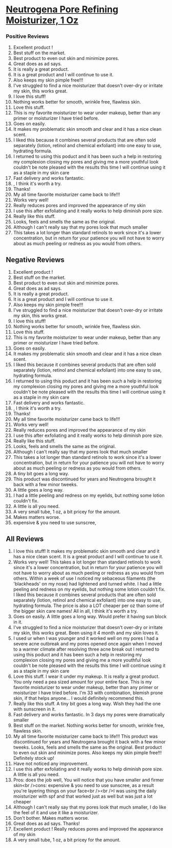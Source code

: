 # [Neutrogena Pore Refining Moisturizer, 1 Oz](https://products.checkmycream.com/products/Neutrogena-Pore-Refining-Moisturizer-1-Oz.html)

### Positive Reviews

<ol>
      <li>Excellent product !</li>
      <li>Best stuff on the market.</li>
      <li>Best product to even out skin and minimize pores.  </li>
      <li>Great does as ad says.  </li>
      <li>It is really a great product.</li>
      <li>It is a great product and I will continue to use it.</li>
      <li>Also keeps my skin pimple free!!!  </li>
      <li>I&#x27;ve struggled to find a nice moisturizer that doesn&#x27;t over-dry or irritate my skin, this works great.  </li>
      <li>I love this stuff!</li>
      <li>Nothing works better for smooth, wrinkle free, flawless skin.</li>
      <li>Love this stuff.</li>
      <li>This is my favorite moisturizer to wear under makeup, better than any primer or moisturizer I have tried before.</li>
      <li>Goes on easily.  </li>
      <li>It makes my problematic skin smooth and clear and it has a nice clean scent.</li>
      <li>I liked this because it combines several products that are often sold separately (lotion, retinol and chemical exfoliant) into one easy to use, hydrating formula.</li>
      <li>I returned to using this poduct and it has been such a help in restoring my complexion closing my pores and giving me a more youthful look couldn&#x27;t be note pleased with the results this time I will continue using it as a staple in my skin care</li>
      <li>Fast delivery and works fantastic.</li>
      <li>, I think it&#x27;s worth a try.</li>
      <li>Thanks!</li>
      <li>My all time favorite moisturizer came back to life!!!  </li>
      <li>Works very well!</li>
      <li>Really reduces pores and improved the appearance of my skin</li>
      <li>I use this after exfoliating and it really works to help diminish pore size.</li>
      <li>Really like this stuff.  </li>
      <li>Looks, feels and smells the same as the original.  </li>
      <li>Although I can&#x27;t really say that my pores look that much smaller</li>
      <li>This takes a lot longer than standard retinols to work since it&#x27;s a lower concentration, but in return for your patience you will not have to worry about as much peeling or redness as you would from others.</li>
</ol>


<h2>Negative Reviews</h2>
<ol>
<li> Excellent product !</li>
<li> Best stuff on the market.</li>
<li> Best product to even out skin and minimize pores.  </li>
<li> Great does as ad says.  </li>
<li> It is really a great product.</li>
<li> It is a great product and I will continue to use it.</li>
<li> Also keeps my skin pimple free!!!  </li>
<li> I&#x27;ve struggled to find a nice moisturizer that doesn&#x27;t over-dry or irritate my skin, this works great.  </li>
<li> I love this stuff!</li>
<li> Nothing works better for smooth, wrinkle free, flawless skin.</li>
<li> Love this stuff.</li>
<li> This is my favorite moisturizer to wear under makeup, better than any primer or moisturizer I have tried before.</li>
<li> Goes on easily.  </li>
<li> It makes my problematic skin smooth and clear and it has a nice clean scent.</li>
<li> I liked this because it combines several products that are often sold separately (lotion, retinol and chemical exfoliant) into one easy to use, hydrating formula.</li>
<li> I returned to using this poduct and it has been such a help in restoring my complexion closing my pores and giving me a more youthful look couldn&#x27;t be note pleased with the results this time I will continue using it as a staple in my skin care</li>
<li> Fast delivery and works fantastic.</li>
<li> , I think it&#x27;s worth a try.</li>
<li> Thanks!</li>
<li> My all time favorite moisturizer came back to life!!!  </li>
<li> Works very well!</li>
<li> Really reduces pores and improved the appearance of my skin</li>
<li> I use this after exfoliating and it really works to help diminish pore size.</li>
<li> Really like this stuff.  </li>
<li> Looks, feels and smells the same as the original.  </li>
<li> Although I can&#x27;t really say that my pores look that much smaller</li>
<li> This takes a lot longer than standard retinols to work since it&#x27;s a lower concentration, but in return for your patience you will not have to worry about as much peeling or redness as you would from others.</li>
<li> A tiny bit goes a long way.  </li>
<li> This product was discontinued for years and Neutrogena brought it back with a few minor tweeks.  </li>
<li> A little goes a long way.  </li>
<li> I had a little peeling and redness on my eyelids, but nothing some lotion couldn&#x27;t fix.</li>
<li> A little is all you need.</li>
<li> A very small tube, 1 oz, a bit pricey for the amount.</li>
<li> Makes matters worse.</li>
<li> expensive &amp; you need to use sunscree,  </li>
</ol>

<h2>All Reviews</h2>

<ol>
    <li> I love this stuff! It makes my problematic skin smooth and clear and it has a nice clean scent. It is a great product and I will continue to use it.</li>
    <li> Works very well! This takes a lot longer than standard retinols to work since it&#x27;s a lower concentration, but in return for your patience you will not have to worry about as much peeling or redness as you would from others. Within a week of use I noticed my sebaceous filaments (the &#x27;blackheads&#x27; on my nose) had lightened and turned white. I had a little peeling and redness on my eyelids, but nothing some lotion couldn&#x27;t fix. I liked this because it combines several products that are often sold separately (lotion, retinol and chemical exfoliant) into one easy to use, hydrating formula. The price is also a LOT cheaper per oz than some of the bigger skin care names! All in all, I think it&#x27;s worth a try.</li>
    <li> Goes on easily.  A little goes a long way.  Would prefer it having sun block in it.</li>
    <li> I&#x27;ve struggled to find a nice moisturizer that doesn&#x27;t over-dry or irritate my skin, this works great.  Been using it 4 month and my skin loves it.</li>
    <li> I used ur when I was younger and it worked well on my pores I had a severe acne outbreak and my pores opened once again when I moved to a warmer climate after resolving three acne break out I returned to using this poduct and it has been such a help in restoring my complexion closing my pores and giving me a more youthful look couldn&#x27;t be note pleased with the results this time I will continue using it as a staple in my skin care</li>
    <li> Love this stuff. I wear it under my makeup. It is really a great product. You only need a pea sized amount for your entire face. This is my favorite moisturizer to wear under makeup, better than any primer or moisturizer I have tried before. I&#x27;m 33 with combination, blemish prone skin, if that helps anyone... I would definitely recommend this.</li>
    <li> Really like this stuff.  A tiny bit goes a long way.  Wish they had the one with sunscreen in it.</li>
    <li> Fast delivery and works fantastic. In 3 days my pores were dramatically smaller</li>
    <li> Best stuff on the market. Nothing works better for smooth, wrinkle free, flawless skin.</li>
    <li> My all time favorite moisturizer came back to life!!!  This product was discontinued for years and Neutrogena brought it back with a few minor tweeks.  Looks, feels and smells the same as the original.  Best product to even out skin and minimize pores.  Also keeps my skin pimple free!!!  Definitely stock up!</li>
    <li> Have not noticed any improvement.</li>
    <li> I use this after exfoliating and it really works to help diminish pore size. A little is all you need.</li>
    <li> Pros: does the job well,  You will notice that you have smaller and firmer skin&lt;br /&gt;cons: expensive &amp; you need to use sunscree,  as a result you&#x27;re layering things on your face&lt;br /&gt;&lt;br /&gt;I was using the daily moisturizer with spf and that worked just as well but was just a lot cheaper</li>
    <li> Although I can&#x27;t really say that my pores look that much smaller, I do like the feel of it and use it like a moisturizer.</li>
    <li> Don&#x27;t bother. Makes matters worse.</li>
    <li> Great does as ad says.  Thanks!</li>
    <li> Excellent product ! Really reduces pores and improved the appearance of my skin</li>
    <li> A very small tube, 1 oz, a bit pricey for the amount.</li>
</ol>




